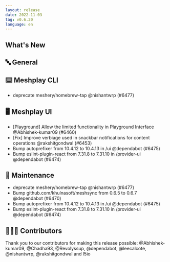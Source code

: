 ```yaml
---
layout: release
date: 2022-11-03
tag: v0.6.20
language: en
---
```


## What's New
## 🔤 General
## ⌨️ Meshplay CLI

- deprecate meshery/homebrew-tap @nishantwrp (#6477)

## 🖥 Meshplay UI

- [Playground] Allow the limited functionality in Playground Interface @Abhishek-kumar09 (#6460)
- [Fix] Improve verbiage used in snackbar notifications for content operations @rakshitgondwal (#6453)
- Bump autoprefixer from 10.4.12 to 10.4.13 in /ui @dependabot (#6475)
- Bump eslint-plugin-react from 7.31.8 to 7.31.10 in /provider-ui @dependabot (#6474)

## 🧰 Maintenance

- deprecate meshery/homebrew-tap @nishantwrp (#6477)
- Bump github.com/khulnasoft/meshsync from 0.6.5 to 0.6.7 @dependabot (#6470)
- Bump autoprefixer from 10.4.12 to 10.4.13 in /ui @dependabot (#6475)
- Bump eslint-plugin-react from 7.31.8 to 7.31.10 in /provider-ui @dependabot (#6474)

## 👨🏽‍💻 Contributors

Thank you to our contributors for making this release possible:
@Abhishek-kumar09, @Chadha93, @Revolyssup, @dependabot, @leecalcote, @nishantwrp, @rakshitgondwal and l5io
